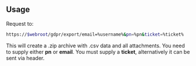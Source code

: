 ## Usage
Request to:
```bash
https://$webroot/gdpr/export/email=%username%&pn=%pn&ticket=%ticket%
```
This will create a .zip archive with .csv data and all attachments. You need to supply either **pn** or **email**. You must supply a **ticket**, alternatively it can be sent via header.

